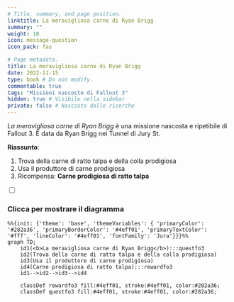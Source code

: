 ```yaml
---
# Title, summary, and page position.
linktitle: La meravigliosa carne di Ryan Brigg
summary: ""
weight: 10
icon: message-question
icon_pack: fas

# Page metadata.
title: La meravigliosa carne di Ryan Brigg
date: 2022-11-15
type: book # Do not modify.
commentable: true
tags: "Missioni nascoste di Fallout 3"
hidden: true # Visibile nella sidebar
private: false # Nascosto dalle ricerche
---
```


<div class="fo3">

*La meravigliosa carne di Ryan Brigg* è una missione nascosta e ripetibile di Fallout 3. È data da Ryan Brigg nei Tunnel di Jury St.

**Riassunto**:
1. Trova della carne di ratto talpa e della colla prodigiosa
2. Usa il produttore di carne prodigiosa
3. Ricompensa: **Carne prodigiosa di ratto talpa**


<section class="chart-collapse">
<input type="checkbox" name="collapse2" id="handle2">
<h3 class="handle">
<label for="handle2">Clicca per mostrare il diagramma</label>
</h3>
<div class="content">

```mermaid
%%{init: {'theme': 'base', 'themeVariables': { 'primaryColor': '#282a36', 'primaryBorderColor': '#4eff01', 'primaryTextColor': '#fff', 'lineColor': '#4eff01', 'fontFamily': 'Jura'}}}%%
graph TD;
    id1(<b>La meravigliosa carne di Ryan Brigg</b>):::questfo3
    id2(Trova della carne di ratto talpa e della colla prodigiosa)
    id3(Usa il produttore di carne prodigiosa)
    id4(Carne prodigiosa di ratto talpa):::rewardfo3
    id1-->id2-->id3-->id4
    
    classDef rewardfo3 fill:#4eff01, stroke:#4eff01, color:#282a36;
    classDef questfo3 fill:#4eff01, stroke:#4eff01, color:#282a36;
```

</div>
</section>




</div>